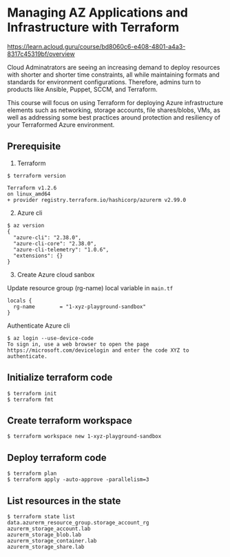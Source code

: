# Managing AZ Applications and Infrastructure with Terraform

https://learn.acloud.guru/course/bd8060c6-e408-4801-a4a3-8317c45319bf/overview

Cloud Adminatrators are seeing an increasing demand to deploy resources with shorter and shorter time constraints, all while maintaining formats and standards for environment configurations. Therefore, admins turn to products like Ansible, Puppet, SCCM, and Terraform.

This course will focus on using Terraform for deploying Azure infrastructure elements such as networking, storage accounts, file shares/blobs, VMs, as well as addressing some best practices around protection and resiliency of your Terraformed Azure environment.

## Prerequisite
1. Terraform
```
$ terraform version

Terraform v1.2.6
on linux_amd64
+ provider registry.terraform.io/hashicorp/azurerm v2.99.0
```
2. Azure cli
```
$ az version
{
  "azure-cli": "2.38.0",
  "azure-cli-core": "2.38.0",
  "azure-cli-telemetry": "1.0.6",
  "extensions": {}
}
```

3. Create Azure cloud sanbox

Update resource group (rg-name) local variable in `main.tf`
```
locals {
  rg-name        = "1-xyz-playground-sandbox"
}
```

Authenticate Azure cli
```
$ az login --use-device-code
To sign in, use a web browser to open the page https://microsoft.com/devicelogin and enter the code XYZ to authenticate.
```

## Initialize terraform code
```
$ terraform init
$ terraform fmt
```

## Create terraform workspace
```
$ terraform workspace new 1-xyz-playground-sandbox
```

## Deploy terraform code
```
$ terraform plan
$ terraform apply -auto-approve -parallelism=3
```

## List resources in the state
```
$ terraform state list
data.azurerm_resource_group.storage_account_rg
azurerm_storage_account.lab
azurerm_storage_blob.lab
azurerm_storage_container.lab
azurerm_storage_share.lab
```